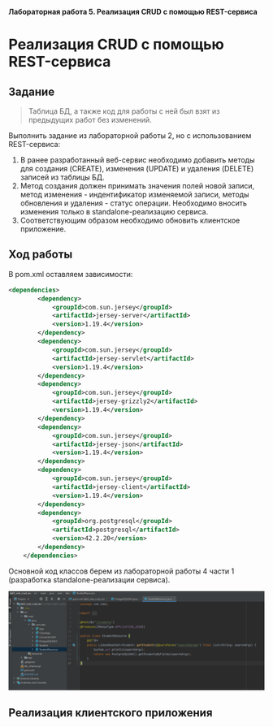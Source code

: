 **Лабораторная работа 5. Реализация CRUD с помощью REST-сервиса**

# Реализация CRUD с помощью REST-сервиса

## Задание

> Таблица БД, а также код для работы с ней был взят из предыдущих работ без изменений. 

Выполнить задание из лабораторной работы 2, но с использованием REST-сервиса:

1. В ранее разработанный веб-сервис необходимо добавить методы для создания (CREATE), изменения (UPDATE) и удаления (DELETE) записей из таблицы БД. 
2. Метод создания должен принимать значения полей новой записи, метод изменения - индентификатор изменяемой записи, методы обновления и удаления - статус операции. Необходимо вносить изменения только в standalone-реализацию сервиса. 
3. Соответствующим образом необходимо обновить клиентское приложение.

## Ход работы

В pom.xml оставляем зависимости:

```xml
<dependencies>
        <dependency>
            <groupId>com.sun.jersey</groupId>
            <artifactId>jersey-server</artifactId>
            <version>1.19.4</version>
        </dependency>
        <dependency>
            <groupId>com.sun.jersey</groupId>
            <artifactId>jersey-servlet</artifactId>
            <version>1.19.4</version>
        </dependency>
        <dependency>
            <groupId>com.sun.jersey</groupId>
            <artifactId>jersey-grizzly2</artifactId>
            <version>1.19.4</version>
        </dependency>
        <dependency>
            <groupId>com.sun.jersey</groupId>
            <artifactId>jersey-json</artifactId>
            <version>1.19.4</version>
        </dependency>
        <dependency>
            <groupId>com.sun.jersey</groupId>
            <artifactId>jersey-client</artifactId>
            <version>1.19.4</version>
        </dependency>
        <dependency>
            <groupId>org.postgresql</groupId>
            <artifactId>postgresql</artifactId>
            <version>42.2.20</version>
        </dependency>
    </dependencies>
```

Основной код классов берем из лабораторной работы 4 части 1 (разработка standalone-реализации сервиса). 

![image-20210606230609815](README.assets/image-20210606230609815.png)



## Реализация клиентского приложения





